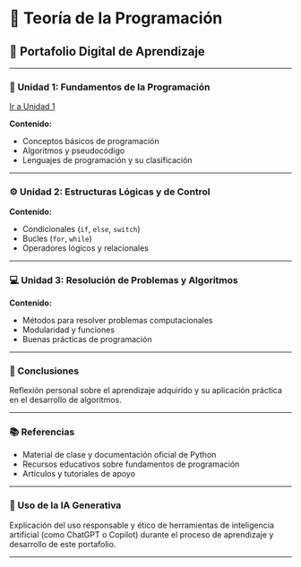 # 🧠 Teoría de la Programación  
## 📘 Portafolio Digital de Aprendizaje  

---

### 📍 Unidad 1: Fundamentos de la Programación
[Ir a Unidad 1](unidad1.md)

**Contenido:**  
- Conceptos básicos de programación  
- Algoritmos y pseudocódigo  
- Lenguajes de programación y su clasificación  

---

### ⚙️ Unidad 2: Estructuras Lógicas y de Control  
**Contenido:**  
- Condicionales (`if`, `else`, `switch`)  
- Bucles (`for`, `while`)  
- Operadores lógicos y relacionales  

---

### 💻 Unidad 3: Resolución de Problemas y Algoritmos  
**Contenido:**  
- Métodos para resolver problemas computacionales  
- Modularidad y funciones  
- Buenas prácticas de programación  

---

### 🧩 Conclusiones  
Reflexión personal sobre el aprendizaje adquirido y su aplicación práctica en el desarrollo de algoritmos.

---

### 📚 Referencias  
- Material de clase y documentación oficial de Python  
- Recursos educativos sobre fundamentos de programación  
- Artículos y tutoriales de apoyo  

---

### 🤖 Uso de la IA Generativa  
Explicación del uso responsable y ético de herramientas de inteligencia artificial (como ChatGPT o Copilot) durante el proceso de aprendizaje y desarrollo de este portafolio.

---
